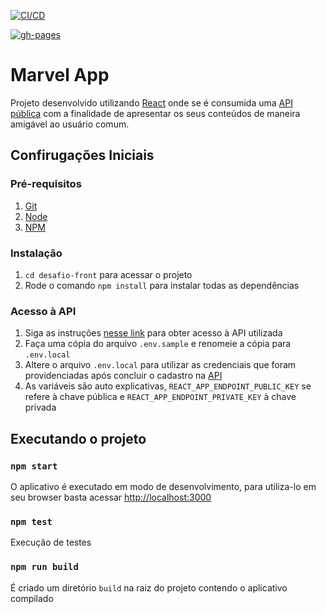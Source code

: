 [![CI/CD](https://codecov.io/gh/mathrtd/desafio-front/workflows/build-and-deploy/badge.svg)](https://codecov.io/gh/mathrtd/desafio-front)

[![gh-pages](https://codecov.io/gh/mathrtd/desafio-front/workflows/pages/pages-build-deployment/badge.svg)](https://codecov.io/gh/mathrtd/desafio-front)

# Marvel App

Projeto desenvolvido utilizando [React](https://pt-br.reactjs.org/) onde se é consumida uma [API pública](https://developer.marvel.com/docs) com a finalidade de apresentar os seus conteúdos de maneira amigável ao usuário comum.

## Confirugações Iniciais

### Pré-requisitos

1.  [Git](https://git-scm.com/downloads)
1.  [Node](https://nodejs.org/en/download/)
1.  [NPM](https://www.npmjs.com/)

### Instalação

1.  `cd desafio-front` para acessar o projeto
1.  Rode o comando `npm install` para instalar todas as dependências

### Acesso à API

1.  Siga as instruções [nesse link](https://developer.marvel.com/signup) para obter acesso à API utilizada
1.  Faça uma cópia do arquivo `.env.sample` e renomeie a cópia para `.env.local`
1.  Altere o arquivo `.env.local` para utilizar as credenciais que foram providenciadas após concluir o cadastro na [API](https://developer.marvel.com/account)
1.  As variáveis são auto explicativas, `REACT_APP_ENDPOINT_PUBLIC_KEY` se refere à chave pública e `REACT_APP_ENDPOINT_PRIVATE_KEY` à chave privada

## Executando o projeto

### `npm start`

O aplicativo é executado em modo de desenvolvimento, para utiliza-lo em seu browser basta acessar [http://localhost:3000](http://localhost:3000)

### `npm test`

Execução de testes

### `npm run build`

É criado um diretório `build` na raiz do projeto contendo o aplicativo compilado